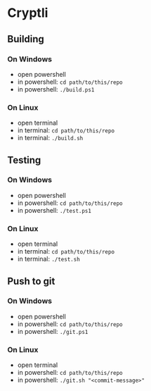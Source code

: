 # Cryptli

## Building 
### On Windows
* open powershell
* in powershell: `cd path/to/this/repo`
* in powershell: `./build.ps1`
### On Linux
* open terminal
* in terminal: `cd path/to/this/repo`
* in terminal: `./build.sh`

## Testing
### On Windows
* open powershell
* in powershell: `cd path/to/this/repo`
* in powershell: `./test.ps1`

### On Linux
* open terminal
* in terminal: `cd path/to/this/repo`
* in terminal: `./test.sh`

## Push to git
### On Windows
* open powershell
* in powershell: `cd path/to/this/repo`
* in powershell: `./git.ps1`

### On Linux
* open terminal
* in powershell: `cd path/to/this/repo`
* in powershell: `./git.sh "<commit-message>"`